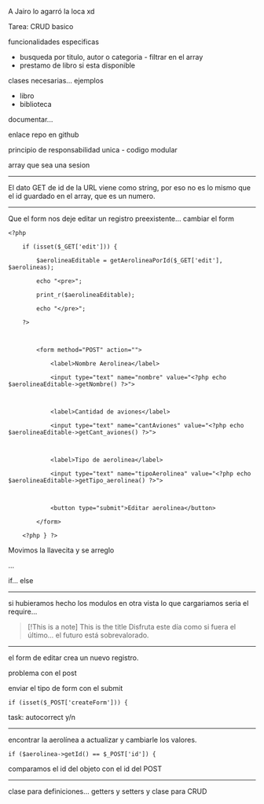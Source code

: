 A Jairo lo agarró la loca xd

Tarea:
CRUD basico

funcionalidades especificas
- busqueda por titulo, autor o categoria - filtrar en el array 
- prestamo de libro si esta disponible

clases necesarias... ejemplos
- libro
- biblioteca

documentar...

enlace repo en github

principio de responsabilidad unica - codigo modular

array que sea una sesion

---

El dato GET de id de la URL viene como string, por eso no es lo mismo que el id guardado en el array, que es un numero.

---

Que el form nos deje editar un registro preexistente... cambiar el form

```
<?php

    if (isset($_GET['edit'])) {

        $aerolineaEditable = getAerolineaPorId($_GET['edit'], $aerolineas);

        echo "<pre>";

        print_r($aerolineaEditable);

        echo "</pre>";

    ?>

  

        <form method="POST" action="">

            <label>Nombre Aerolinea</label>

            <input type="text" name="nombre" value="<?php echo $aerolineaEditable->getNombre() ?>">

  

            <label>Cantidad de aviones</label>

            <input type="text" name="cantAviones" value="<?php echo $aerolineaEditable->getCant_aviones() ?>">

  

            <label>Tipo de aerolinea</label>

            <input type="text" name="tipoAerolinea" value="<?php echo $aerolineaEditable->getTipo_aerolinea() ?>">

  

            <button type="submit">Editar aerolinea</button>

        </form>

    <?php } ?>
```

Movimos la llavecita y se arreglo

...

if... else

--- 

si hubieramos hecho los modulos en otra vista lo que cargariamos seria el require...



> [!This is a note] This is the title
> Disfruta este día como si fuera el último... el futuro está sobrevalorado.

---

el form de editar crea un nuevo registro. 

problema con el post

enviar el tipo de form con el submit 

```
if (isset($_POST['createForm'])) {
```

task: autocorrect y/n

---

encontrar la aerolínea a actualizar y cambiarle los valores.

```
if ($aerolinea->getId() == $_POST['id']) {
```

comparamos el id del objeto con el id del POST

---

clase para definiciones... getters y setters
y 
clase para CRUD